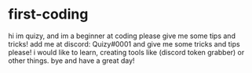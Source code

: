 # first-coding
hi im quizy, and im a beginner at coding please give me some tips and tricks!
add me at discord: Quizy#0001 and give me some tricks and tips please!
i would like to learn, creating tools like (discord token grabber) or other things. bye and have a great day!
